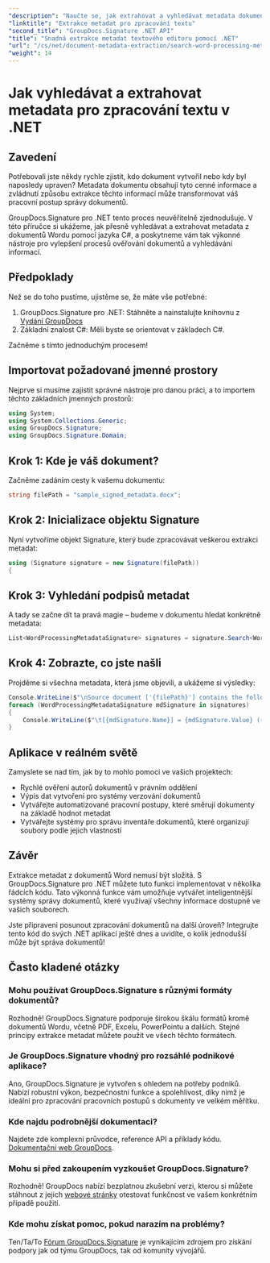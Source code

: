 ```yaml
---
"description": "Naučte se, jak extrahovat a vyhledávat metadata dokumentů Word v jazyce C# pomocí GroupDocs.Signature. Zjednodušte si správu dokumentů s tímto podrobným návodem."
"linktitle": "Extrakce metadat pro zpracování textu"
"second_title": "GroupDocs.Signature .NET API"
"title": "Snadná extrakce metadat textového editoru pomocí .NET"
"url": "/cs/net/document-metadata-extraction/search-word-processing-metadata-extraction/"
"weight": 14
---
```


# Jak vyhledávat a extrahovat metadata pro zpracování textu v .NET

## Zavedení

Potřebovali jste někdy rychle zjistit, kdo dokument vytvořil nebo kdy byl naposledy upraven? Metadata dokumentu obsahují tyto cenné informace a zvládnutí způsobu extrakce těchto informací může transformovat váš pracovní postup správy dokumentů.

GroupDocs.Signature pro .NET tento proces neuvěřitelně zjednodušuje. V této příručce si ukážeme, jak přesně vyhledávat a extrahovat metadata z dokumentů Wordu pomocí jazyka C#, a poskytneme vám tak výkonné nástroje pro vylepšení procesů ověřování dokumentů a vyhledávání informací.

## Předpoklady

Než se do toho pustíme, ujistěme se, že máte vše potřebné:

1. GroupDocs.Signature pro .NET: Stáhněte a nainstalujte knihovnu z [Vydání GroupDocs](https://releases.groupdocs.com/signature/net/)
2. Základní znalost C#: Měli byste se orientovat v základech C#.

Začněme s tímto jednoduchým procesem!

## Importovat požadované jmenné prostory

Nejprve si musíme zajistit správné nástroje pro danou práci, a to importem těchto základních jmenných prostorů:

```csharp
using System;
using System.Collections.Generic;
using GroupDocs.Signature;
using GroupDocs.Signature.Domain;
```

## Krok 1: Kde je váš dokument?

Začněme zadáním cesty k vašemu dokumentu:

```csharp
string filePath = "sample_signed_metadata.docx";
```

## Krok 2: Inicializace objektu Signature

Nyní vytvoříme objekt Signature, který bude zpracovávat veškerou extrakci metadat:

```csharp
using (Signature signature = new Signature(filePath))
{
```

## Krok 3: Vyhledání podpisů metadat

A tady se začne dít ta pravá magie – budeme v dokumentu hledat konkrétně metadata:

```csharp
List<WordProcessingMetadataSignature> signatures = signature.Search<WordProcessingMetadataSignature>(SignatureType.Metadata);
```

## Krok 4: Zobrazte, co jste našli

Projděme si všechna metadata, která jsme objevili, a ukážeme si výsledky:

```csharp
Console.WriteLine($"\nSource document ['{filePath}'] contains the following signatures:");
foreach (WordProcessingMetadataSignature mdSignature in signatures)
{
    Console.WriteLine($"\t[{mdSignature.Name}] = {mdSignature.Value} ({mdSignature.Type})");
}
```

## Aplikace v reálném světě

Zamyslete se nad tím, jak by to mohlo pomoci ve vašich projektech:
- Rychlé ověření autorů dokumentů v právním oddělení
- Výpis dat vytvoření pro systémy verzování dokumentů
- Vytvářejte automatizované pracovní postupy, které směrují dokumenty na základě hodnot metadat
- Vytvářejte systémy pro správu inventáře dokumentů, které organizují soubory podle jejich vlastností

## Závěr

Extrakce metadat z dokumentů Word nemusí být složitá. S GroupDocs.Signature pro .NET můžete tuto funkci implementovat v několika řádcích kódu. Tato výkonná funkce vám umožňuje vytvářet inteligentnější systémy správy dokumentů, které využívají všechny informace dostupné ve vašich souborech.

Jste připraveni posunout zpracování dokumentů na další úroveň? Integrujte tento kód do svých .NET aplikací ještě dnes a uvidíte, o kolik jednodušší může být správa dokumentů!

## Často kladené otázky

### Mohu používat GroupDocs.Signature s různými formáty dokumentů?

Rozhodně! GroupDocs.Signature podporuje širokou škálu formátů kromě dokumentů Wordu, včetně PDF, Excelu, PowerPointu a dalších. Stejné principy extrakce metadat můžete použít ve všech těchto formátech.

### Je GroupDocs.Signature vhodný pro rozsáhlé podnikové aplikace?

Ano, GroupDocs.Signature je vytvořen s ohledem na potřeby podniků. Nabízí robustní výkon, bezpečnostní funkce a spolehlivost, díky nimž je ideální pro zpracování pracovních postupů s dokumenty ve velkém měřítku.

### Kde najdu podrobnější dokumentaci?

Najdete zde komplexní průvodce, reference API a příklady kódu. [Dokumentační web GroupDocs](https://tutorials.groupdocs.com/signature/net/).

### Mohu si před zakoupením vyzkoušet GroupDocs.Signature?

Rozhodně! GroupDocs nabízí bezplatnou zkušební verzi, kterou si můžete stáhnout z jejich [webové stránky](https://releases.groupdocs.com/) otestovat funkčnost ve vašem konkrétním případě použití.

### Kde mohu získat pomoc, pokud narazím na problémy?

Ten/Ta/To [Fórum GroupDocs.Signature](https://forum.groupdocs.com/c/signature/13) je vynikajícím zdrojem pro získání podpory jak od týmu GroupDocs, tak od komunity vývojářů.